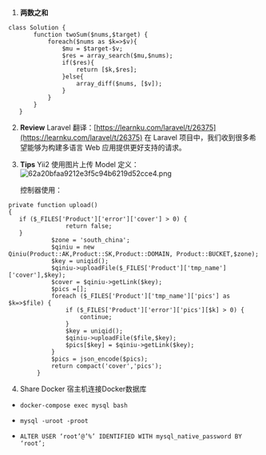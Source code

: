 1. **两数之和**
   
```
class Solution {
       function twoSum($nums,$target) {
           foreach($nums as $k=>$v){
               $mu = $target-$v;
               $res = array_search($mu,$nums);
               if($res){
                   return [$k,$res];
               }else{
                   array_diff($nums, [$v]);
               }
           }
       }
   } 
```
2. **Review**
    Laravel 翻译：[https://learnku.com/laravel/t/26375](https://learnku.com/laravel/t/26375)
    在 Laravel 项目中，我们收到很多希望能够为构建多语言 Web 应用提供更好支持的请求。
3. **Tips**
    Yii2 使用图片上传
    Model 定义：
        ![62a20bfaa9212e3f5c94b6219d52cce4.png](evernotecid://2D3ECD61-9BE7-4422-B7DD-05A6FC560EE0/appyinxiangcom/23972896/ENResource/p1)
        
    控制器使用：
   
    
```
private function upload()
{
   if ($_FILES['Product']['error']['cover'] > 0) {
                return false;
   }
            $zone = 'south_china';
            $qiniu = new Qiniu(Product::AK,Product::SK,Product::DOMAIN, Product::BUCKET,$zone);
            $key = uniqid();
            $qiniu->uploadFile($_FILES['Product']['tmp_name']['cover'],$key);
            $cover = $qiniu->getLink($key);
            $pics =[];
            foreach ($_FILES['Product']['tmp_name']['pics'] as $k=>$file) {
                if ($_FILES['Product']['error']['pics'][$k] > 0) {
                    continue;
                }
                $key = uniqid();
                $qiniu->uploadFile($file,$key);
                $pics[$key] = $qiniu->getLink($key);
            }
            $pics = json_encode($pics);
            return compact('cover','pics');
        }    
```
4. Share
    Docker 宿主机连接Docker数据库

*     docker-compose exec mysql bash
*     mysql -uroot -proot
*     ALTER USER ‘root’@’%’ IDENTIFIED WITH mysql_native_password BY ‘root’;



